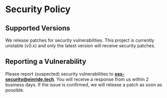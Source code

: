 # Security Policy

## Supported Versions

We release patches for security vulnerabilities. This project is currently unstable (v0.x) and only the latest version will receive security patches.

## Reporting a Vulnerability

Please report (suspected) security vulnerabilities to **[oss-security@einride.tech](mailto:oss-security@einride.tech)**. You will receive a response from us within 2 business days. If the issue is confirmed, we will release a patch as soon as possible.
